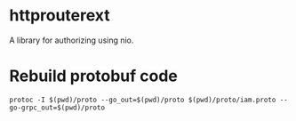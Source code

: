 # httprouterext

A library for authorizing using nio.

# Rebuild protobuf code

    protoc -I $(pwd)/proto --go_out=$(pwd)/proto $(pwd)/proto/iam.proto --go-grpc_out=$(pwd)/proto

